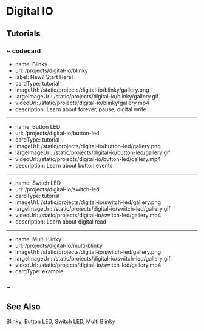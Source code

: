 # Digital IO

## Tutorials

### ~ codecard

- name: Blinky
- url: /projects/digital-io/blinky
- label: New? Start Here!
- cardType: tutorial
- imageUrl: /static/projects/digital-io/blinky/gallery.png
- largeImageUrl: /static/projects/digital-io/blinky/gallery.gif
- videoUrl: /static/projects/digital-io/blinky/gallery.mp4
- description: Learn about forever, pause, digital write

---

- name: Button LED
- url: /projects/digital-io/button-led
- cardType: tutorial
- imageUrl: /static/projects/digital-io/button-led/gallery.png
- largeImageUrl: /static/projects/digital-io/button-led/gallery.gif
- videoUrl: /static/projects/digital-io/button-led/gallery.mp4
- description: Learn about button events

---

- name: Switch LED
- url: /projects/digital-io/switch-led
- cardType: tutorial
- imageUrl: /static/projects/digital-io/switch-led/gallery.png
- largeImageUrl: /static/projects/digital-io/switch-led/gallery.gif
- videoUrl: /static/projects/digital-io/switch-led/gallery.mp4
- description: Learn about digital read

---

- name: Multi Blinky
- url: /projects/digital-io/multi-blinky
- imageUrl: /static/projects/digital-io/switch-led/gallery.png
- largeImageUrl: /static/projects/digital-io/switch-led/gallery.gif
- videoUrl: /static/projects/digital-io/switch-led/gallery.mp4
- cardType: example

### ~

## See Also

[Blinky](/projects/digital-io/blinky),
[Button LED](/projects/digital-io/button-led),
[Switch LED](/projects/digital-io/switch-led),
[Multi Blinky](/projects/digital-io/multi-blinky)
